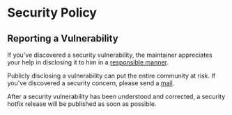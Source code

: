 # Security Policy

## Reporting a Vulnerability

If you've discovered a security vulnerability, the maintainer appreciates your help in disclosing it to him in a [responsible manner](http://en.wikipedia.org/wiki/Responsible_disclosure).

Publicly disclosing a vulnerability can put the entire community at risk. If you've discovered a security concern, please send a [mail](mailto:airport-express-connected@leith.de).

After a security vulnerability has been understood and corrected, a security hotfix release will be published as soon as possible.
